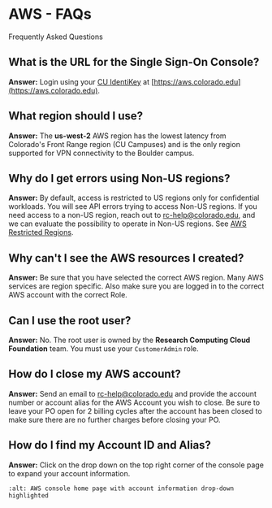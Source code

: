 # AWS - FAQs

Frequently Asked Questions

## What is the URL for the Single Sign-On Console?
**Answer:**
Login using your [CU IdentiKey](https://oit.colorado.edu/services/identity-access-management/identikey) at [https://aws.colorado.edu](https://aws.colorado.edu).

## What region should I use?
**Answer:**
The **us-west-2** AWS region has the lowest latency from Colorado's Front Range region (CU Campuses) and is the only region supported for VPN connectivity to the Boulder campus.

## Why do I get errors using Non-US regions?
**Answer:**
By default, access is restricted to US regions only for confidential workloads.
You will see API errors trying to access Non-US regions.
If you need access to a non-US region, reach out to rc-help@colorado.edu,
and we can evaluate the possibility to operate in Non-US regions.
See [AWS Restricted Regions](../getting-started/aws-restricted-regions.md).

## Why can't I see the AWS resources I created?
**Answer:**
Be sure that you have selected the correct AWS region. Many AWS services are region specific. Also make sure you are logged in to the correct AWS account with the correct Role.

## Can I use the root user?
**Answer:**
No. The root user is owned by the **Research Computing Cloud Foundation** team. You must use your `CustomerAdmin` role.

## How do I close my AWS account?
**Answer:**
Send an email to [rc-help@colorado.edu](mailto:rc-help@colorado.edu) and provide the account number or account alias for the AWS Account you wish to close. Be sure to leave your PO open for 2 billing cycles after the account has been closed to make sure there are no further charges before closing your PO.

## How do I find my Account ID and Alias?
**Answer:**
Click on the drop down on the top right corner of the console page to expand your account information.
```{image} images/AcctNum.png
:alt: AWS console home page with account information drop-down highlighted
```
